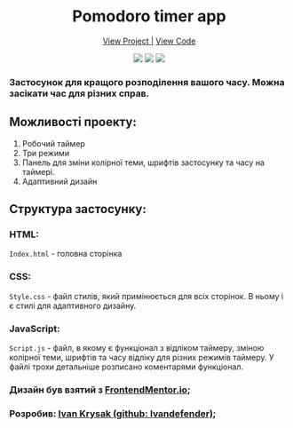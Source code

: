 <h1 align="center">Pomodoro timer app</h1>

<div align="center">
    <a href="">View Project |</a>
    <a href="">View Code</a>
</div>

<p align="center">
<img src="https://img.shields.io/badge/HTML-orange?style=for-the-badge&logo=html&logoColor=orange">
<img src="https://img.shields.io/badge/css-blue?style=for-the-badge&logo=css&logoColor=blue">
<img src="https://img.shields.io/badge/JavaScript-yellow?style=for-the-badge&logo=JavaScript&logoColor=yellow&labelColor=black">
</p>

### **Застосунок для кращого розподілення вашого часу. Можна засікати час для різних справ.**

## Можливості проекту:

1. Робочий таймер
2. Три режими
3. Панель для зміни колірної теми, шрифтів застосунку та часу на таймері.
3. Адаптивний дизайн

## Структура застосунку:

### HTML:

`Index.html` - головна сторінка

### CSS:

`Style.css` - файл стилів, який примінюється для всіх сторінок. В ньому і є стилі для адаптивного дизайну.

### JavaScript:

`Script.js` - файл, в якому є функціонал з відліком таймеру, зміною колірної теми, шрифтів та часу відліку для різних режимів таймеру. У файлі трохи детальніше розписано коментарями функціонал.

### Дизайн був взятий з [FrontendMentor.io](https://www.frontendmentor.io/challenges/pomodoro-app-KBFnycJ6G);

### Розробив: [Ivan Krysak (github: Ivandefender)](https://github.com/Ivandefender);



